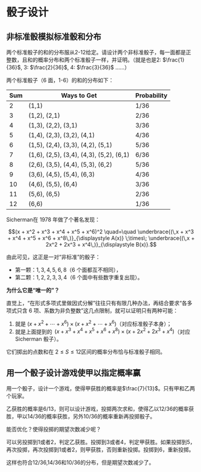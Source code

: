 # 骰子设计

## 非标准骰模拟标准骰和分布

两个标准骰子的和的分布服从2-12给定。请设计两个非标准骰子，每一面都是正整数，且和的概率分布和两个标准骰子一样，并证明。（就是也是2: $\frac{1}{36}$, 3: $\frac{2}{36}$, 4: $\frac{3}{36}$ ……）

两个标准骰子（6 面，1-6）的和的分布如下：

| Sum  | Ways to Get                              | Probability |
| ---- | ---------------------------------------- | ----------- |
| 2    | (1,1)                                    | 1/36        |
| 3    | (1,2), (2,1)                             | 2/36        |
| 4    | (1,3), (2,2), (3,1)                      | 3/36        |
| 5    | (1,4), (2,3), (3,2), (4,1)               | 4/36        |
| 6    | (1,5), (2,4), (3,3), (4,2), (5,1)        | 5/36        |
| 7    | (1,6), (2,5), (3,4), (4,3), (5,2), (6,1) | 6/36        |
| 8    | (2,6), (3,5), (4,4), (5,3), (6,2)        | 5/36        |
| 9    | (3,6), (4,5), (5,4), (6,3)               | 4/36        |
| 10   | (4,6), (5,5), (6,4)                      | 3/36        |
| 11   | (5,6), (6,5)                             | 2/36        |
| 12   | (6,6)                                    | 1/36        |

Sicherman在 1978 年做了个著名发现：

$$(x + x^2 + x^3 + x^4 + x^5 + x^6)^2 \quad=\quad \underbrace{(\,x + x^3 + x^4 + x^5 + x^6 + x^8\,)}_{\displaystyle A(x)} \;\times\; \underbrace{(\,x + 2x^2 + 2x^3 + x^4\,)}_{\displaystyle B(x)}.$$

由此可见，这正是一对“非标准”的骰子：

- 第一颗：1, 3, 4, 5, 6, 8（6 个面都互不相同），
- 第二颗：1, 2, 2, 3, 3, 4（6 个面中有些数字重复出现）。

**为什么它是“唯一的”？**

直觉上，“在形式多项式里做因式分解”往往只有有限几种办法，再结合要求“各多项式只含 6 项、系数为非负整数”这几点限制，就可以证明只有两种可能：

1. 就是 $(x + x^2 + \cdots + x^6)\times(x + x^2 + \cdots + x^6)$（对应标准骰子本身）；
2. 就是上面提到的  $(x + x^3 + x^4 + x^5 + x^6 + x^8)\times(x + 2x^2 + 2x^3 + x^4)$（对应 Sicherman 骰子）。

它们掷出的点数和在 $2\le S\le 12$区间的概率分布恰与标准骰子相同。

## 用一个骰子设计游戏使甲以指定概率赢

用一个骰子，设计一个游戏，使得甲获胜的概率是$\frac{7}{13}$。只有甲和乙两个玩家。

乙获胜的概率是6/13，则可以设计游戏，投掷两次求和，使得乙以12/36的概率获胜，甲以14/36的概率获胜，另外10/36的概率重新再投掷骰子。

能否优化？使得投掷的期望次数减少呢？

可以另投掷到1或者2，判定乙获胜。投掷到3或者4，判定甲获胜。如果投掷到5，再次投掷，再次投掷到1或者2，则甲获胜，否则重新投掷。投掷到6，重新投掷。

这样也符合12/36,14/36和10/36的分布，但是期望次数减少了。

